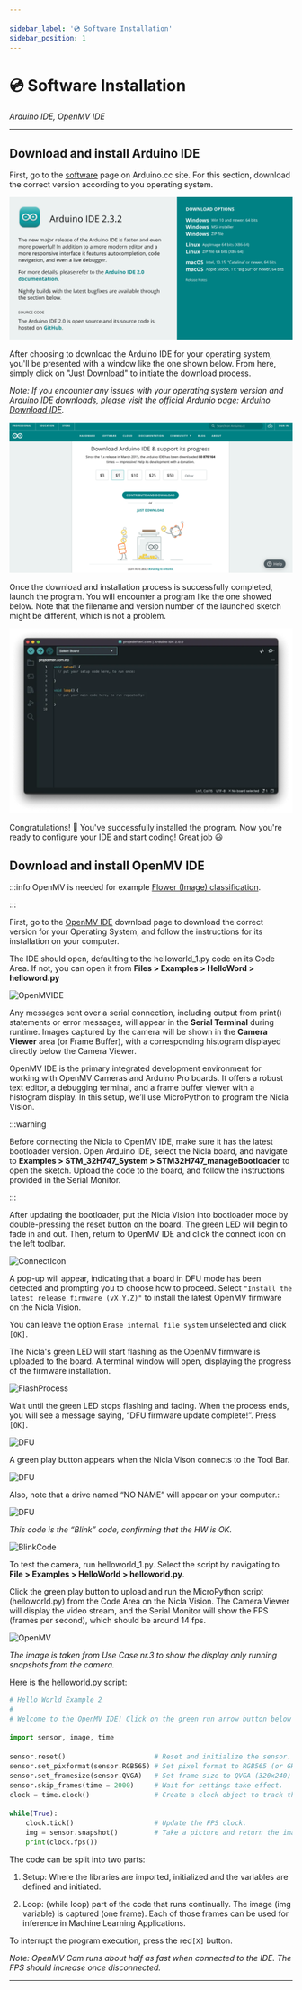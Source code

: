 ```yaml
---

sidebar_label: '💿 Software Installation'
sidebar_position: 1
---
```


# 💿 Software Installation

_Arduino IDE, OpenMV IDE_

---

## Download and install Arduino IDE

First, go to the [software] page on Arduino.cc site. For this section, download the correct version according to you operating system.

![Arduino IDE Download Software](../../../static/img/arduinoIDEDownload.png)


After choosing to download the Arduino IDE for your operating system, you'll be presented with a window like the one shown below. From here, simply click on "Just Download" to initiate the download process.

_Note: If you encounter any issues with your operating system version and Arduino IDE downloads, please visit the official Ardunio page: [Arduino Download IDE]._

![Arduino start downloading IDE](../../../static/img/arduinoStartDownload.png)

Once the download and installation process is successfully completed, launch the program. You will encounter a program like the one showed below. Note that the filename and version number of the launched sketch might be different, which is not a problem.

![Launch Arduino IDE](../../../static/img/arduinoLaunch.png)

Congratulations! 🎉 You've successfully installed the program. Now you're ready to configure your IDE and start coding! Great job 😃

## Download and install OpenMV IDE

:::info
OpenMV is needed for example [Flower (Image) classification](../../cases/case3.md). 

:::

First, go to the [OpenMV IDE] download page to download the correct version for your Operating System, and follow the instructions for its installation on your computer.

The IDE should open, defaulting to the helloworld_1.py code on its Code Area. If not, you can open it from **Files > Examples > HelloWord > helloword.py**

![OpenMVIDE](@site/static/img/openmvide.png)

Any messages sent over a serial connection, including output from print() statements or error messages, will appear in the **Serial Terminal** during runtime. Images captured by the camera will be shown in the **Camera Viewer** area (or Frame Buffer), with a corresponding histogram displayed directly below the Camera Viewer.


OpenMV IDE is the primary integrated development environment for working with OpenMV Cameras and Arduino Pro boards. It offers a robust text editor, a debugging terminal, and a frame buffer viewer with a histogram display. In this setup, we’ll use MicroPython to program the Nicla Vision.

:::warning

Before connecting the Nicla to OpenMV IDE, make sure it has the latest bootloader version. Open Arduino IDE, select the Nicla board, and navigate to **Examples > STM_32H747_System > STM32H747_manageBootloader** to open the sketch. Upload the code to the board, and follow the instructions provided in the Serial Monitor.

:::

After updating the bootloader, put the Nicla Vision into bootloader mode by double-pressing the reset button on the board. The green LED will begin to fade in and out. Then, return to OpenMV IDE and click the connect icon on the left toolbar.

![ConnectIcon](@site/static/img/connecticon.jpg)

A pop-up will appear, indicating that a board in DFU mode has been detected and prompting you to choose how to proceed. Select `"Install the latest release firmware (vX.Y.Z)"` to install the latest OpenMV firmware on the Nicla Vision.

You can leave the option `Erase internal file system` unselected and click `[OK]`.

The Nicla's green LED will start flashing as the OpenMV firmware is uploaded to the board. A terminal window will open, displaying the progress of the firmware installation.

![FlashProcess](@site/static/img/flashingprocess.png)

Wait until the green LED stops flashing and fading. When the process ends, you will see a message saying, “DFU firmware update complete!”. Press `[OK]`.

![DFU](@site/static/img/dfufirmware.png)

A green play button appears when the Nicla Vison connects to the Tool Bar.

![DFU](@site/static/img/greenplaybutton.jpg)

Also, note that a drive named “NO NAME” will appear on your computer.:

![DFU](@site/static/img/noname.png)

*This code is the “Blink” code, confirming that the HW is OK.*

![BlinkCode](@site/static/img/blink.png)

To test the camera, run helloworld_1.py. Select the script by navigating to **File > Examples > HelloWorld > helloworld.py**.

Click the green play button to upload and run the MicroPython script (helloworld.py) from the Code Area on the Nicla Vision. The Camera Viewer will display the video stream, and the Serial Monitor will show the FPS (frames per second), which should be around 14 fps.

![OpenMV](@site/static/img/openmv/openmv_4.png)

*The image is taken from Use Case nr.3 to show the display only running snapshots from the camera.*

Here is the helloworld.py script:

```python
# Hello World Example 2
#
# Welcome to the OpenMV IDE! Click on the green run arrow button below to run the script!

import sensor, image, time

sensor.reset()                      # Reset and initialize the sensor.
sensor.set_pixformat(sensor.RGB565) # Set pixel format to RGB565 (or GRAYSCALE)
sensor.set_framesize(sensor.QVGA)   # Set frame size to QVGA (320x240)
sensor.skip_frames(time = 2000)     # Wait for settings take effect.
clock = time.clock()                # Create a clock object to track the FPS.

while(True):
    clock.tick()                    # Update the FPS clock.
    img = sensor.snapshot()         # Take a picture and return the image.
    print(clock.fps())

```


The code can be split into two parts:

1. Setup: Where the libraries are imported, initialized and the variables are defined and initiated.

2. Loop: (while loop) part of the code that runs continually. The image (img variable) is captured (one frame). Each of those frames can be used for inference in Machine Learning Applications.

To interrupt the program execution, press the red`[X]` button.

*Note: OpenMV Cam runs about half as fast when connected to the IDE. The FPS should increase once disconnected.*


---

[Arduino Download IDE]: https://support.arduino.cc/hc/en-us/articles/360019833020-Download-and-install-Arduino-IDE
[software]: https://www.arduino.cc/en/software
[OpenMV IDE]: https://openmv.io/pages/download 